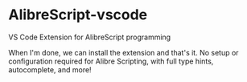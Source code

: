 # AlibreScript-vscode
VS Code Extension for AlibreScript programming

When I'm done, we can install the extension and that's it. No setup or configuration required for Alibre Scripting, with full type hints, autocomplete, and more!

